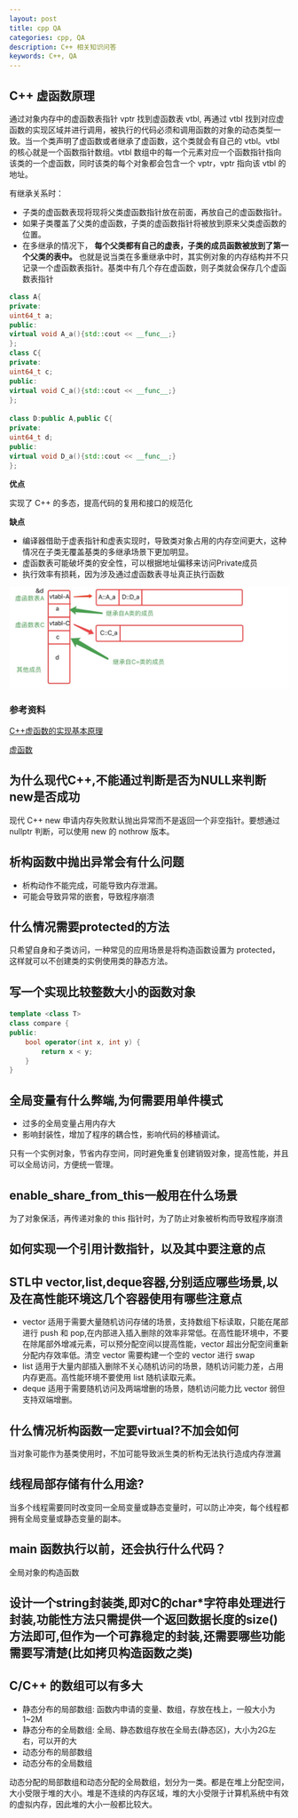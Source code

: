 ```yaml
---
layout: post
title: cpp QA
categories: cpp, QA
description: C++ 相关知识问答
keywords: C++, QA
---
```

## C++ 虚函数原理

通过对象内存中的虚函数表指针 vptr 找到虚函数表 vtbl, 再通过 vtbl 找到对应虚函数的实现区域并进行调用，被执行的代码必须和调用函数的对象的动态类型一致。当一个类声明了虚函数或者继承了虚函数，这个类就会有自己的 vtbl。vtbl 的核心就是一个函数指针数组。vtbl 数组中的每一个元素对应一个函数指针指向该类的一个虚函数，同时该类的每个对象都会包含一个 vptr，vptr 指向该 vtbl 的地址。

有继承关系时：

* 子类的虚函数表现将现将父类虚函数指针放在前面，再放自己的虚函数指针。
* 如果子类覆盖了父类的虚函数，子类的虚函数指针将被放到原来父类虚函数的位置。
* 在多继承的情况下， **每个父类都有自己的虚表，子类的成员函数被放到了第一个父类的表中。** 也就是说当类在多重继承中时，其实例对象的内存结构并不只记录一个虚函数表指针。基类中有几个存在虚函数，则子类就会保存几个虚函数表指针

```c++
class A{
private:
uint64_t a;
public:
virtual void A_a(){std::cout << __func__;}
};
class C{
private:
uint64_t c;
public:
virtual void C_a(){std::cout << __func__;}
};

class D:public A,public C{
private:
uint64_t d;
public:
virtual void D_a(){std::cout << __func__;}
};
```

**优点**

实现了 C++ 的多态，提高代码的复用和接口的规范化

**缺点**

* 编译器借助于虚表指针和虚表实现时，导致类对象占用的内存空间更大，这种情况在子类无覆盖基类的多继承场景下更加明显。
* 虚函数表可能破坏类的安全性，可以根据地址偏移来访问Private成员
* 执行效率有损耗，因为涉及通过虚函数表寻址真正执行函数

![virtual_func.png](assets/virtual_func.png)

### 参考资料

[C++虚函数的实现基本原理](https://jacktang816.github.io/post/virtualfunction/)

[虚函数](https://zhuanlan.zhihu.com/p/91326811)

## 为什么现代C++,不能通过判断是否为NULL来判断new是否成功

现代 C++ new 申请内存失败默认抛出异常而不是返回一个非空指针。要想通过 nullptr 判断，可以使用 new 的 nothrow 版本。

## 析构函数中抛出异常会有什么问题

* 析构动作不能完成，可能导致内存泄漏。
* 可能会导致异常的嵌套，导致程序崩溃

## 什么情况需要protected的方法

只希望自身和子类访问，一种常见的应用场景是将构造函数设置为 protected， 这样就可以不创建类的实例使用类的静态方法。

## 写一个实现比较整数大小的函数对象

```c++
template <class T>
class compare {
public:
    bool operator(int x, int y) {
        return x < y;
    }
}
```

## 全局变量有什么弊端,为何需要用单件模式

* 过多的全局变量占用内存大
* 影响封装性，增加了程序的耦合性，影响代码的移植调试。

只有一个实例对象，节省内存空间，同时避免重复创建销毁对象，提高性能，并且可以全局访问，方便统一管理。

## enable_share_from_this一般用在什么场景

为了对象保活，再传递对象的 this 指针时，为了防止对象被析构而导致程序崩溃

## 如何实现一个引用计数指针，以及其中要注意的点

## STL中 vector,list,deque容器,分别适应哪些场景,以及在高性能环境这几个容器使用有哪些注意点

* vector 适用于需要大量随机访问存储的场景，支持数组下标读取，只能在尾部进行 push 和 pop,在内部进入插入删除的效率非常低。在高性能环境中，不要在除尾部外增减元素，可以预分配空间以提高性能，vector 超出分配空间重新分配内存效率低。清空 vector 需要构建一个空的 vector 进行 swap
* list 适用于大量内部插入删除不关心随机访问的场景，随机访问能力差，占用内存更高。高性能环境不要使用 list 随机读取元素。
* deque 适用于需要随机访问及两端增删的场景，随机访问能力比 vector 弱但支持双端增删。

## 什么情况析构函数一定要virtual?不加会如何

当对象可能作为基类使用时，不加可能导致派生类的析构无法执行造成内存泄漏

## 线程局部存储有什么用途?

当多个线程需要同时改变同一全局变量或静态变量时，可以防止冲突，每个线程都拥有全局变量或静态变量的副本。

## main 函数执行以前，还会执行什么代码？

全局对象的构造函数

## 设计一个string封装类,即对C的char*字符串处理进行封装,功能性方法只需提供一个返回数据长度的size()方法即可,但作为一个可靠稳定的封装,还需要哪些功能需要写清楚(比如拷贝构造函数之类)

## C/C++ 的数组可以有多大

* 静态分布的局部数组: 函数内申请的变量、数组，存放在栈上，一般大小为1~2M
* 静态分布的全局数组: 全局、静态数组存放在全局去(静态区)，大小为2G左右，可以开的大
* 动态分布的局部数组
* 动态分布的全局数组

动态分配的局部数组和动态分配的全局数组，划分为一类。都是在堆上分配空间，大小受限于堆的大小。堆是不连续的内存区域，堆的大小受限于计算机系统中有效的虚拟内存，因此堆的大小一般都比较大。
